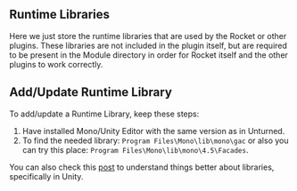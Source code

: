 ## Runtime Libraries

Here we just store the runtime libraries that are used by the Rocket or other plugins. These libraries are not included in the plugin itself, but are required to be present in the Module directory in order for Rocket itself and the other plugins to work correctly.

## Add/Update Runtime Library

To add/update a Runtime Library, keep these steps:
1. Have installed Mono/Unity Editor with the same version as in Unturned.
2. To find the needed library: `Program Files\Mono\lib\mono\gac` or also you can try this place: `Program Files\Mono\lib\mono\4.5\Facades`.

You can also check this [post](https://sunnamed434.github.io/posts/assemblyresolve-and-mono/) to understand things better about libraries, specifically in Unity.